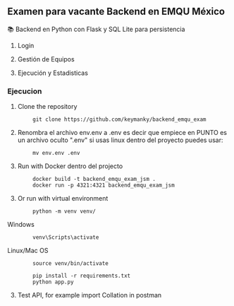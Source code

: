 ## Examen para vacante Backend en EMQU M&eacute;xico

📚 Backend en Python con Flask y SQL Lite para persistencia

1. Login

2. Gesti&oacute;n de Equipos

3. Ejecuci&oacute;n y Estadisticas


### Ejecucion

1. Clone the repository

```
        git clone https://github.com/keymanky/backend_emqu_exam
```
2. Renombra el archivo env.env a .env es decir que empiece en PUNTO es un archivo oculto ".env" si usas linux dentro del proyecto puedes usar:

```
        mv env.env .env
```

3. Run with Docker dentro del projecto

```
        docker build -t backend_emqu_exam_jsm .
        docker run -p 4321:4321 backend_emqu_exam_jsm
```

3. Or run with virtual environment

```
        python -m venv venv/
```

Windows

```
        venv\Scripts\activate
```
Linux/Mac OS

```
        source venv/bin/activate
```

```
        pip install -r requirements.txt
        python app.py
```

3. Test API, for example import Collation in postman
